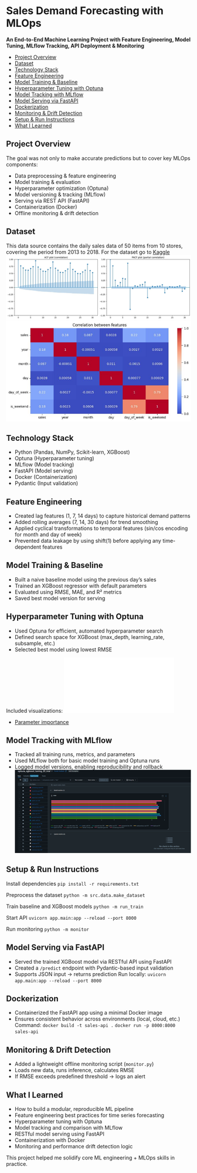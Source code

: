 ﻿# Sales Demand Forecasting with MLOps
**An End-to-End Machine Learning Project with Feature Engineering, Model Tuning, MLflow Tracking, API Deployment & Monitoring**

- [Project Overview](#project-overview)
- [Dataset](#dataset)
- [Technology Stack](#technology-stack)
- [Feature Engineering](#feature-engineering)
- [Model Training & Baseline](#model-training--baseline)
- [Hyperparameter Tuning with Optuna](#hyperparameter-tuning-with-optuna)
- [Model Tracking with MLflow](#model-tracking-with-mlflow)
- [Model Serving via FastAPI](#model-serving-via-fastapi)
- [Dockerization](#dockerization)
- [Monitoring & Drift Detection](#monitoring--drift-detection)
- [Setup & Run Instructions](#setup--run-instructions)
- [What I Learned](#what-i-learned)

## Project Overview
The goal was not only to make accurate predictions but to cover key MLOps components:
- Data preprocessing & feature engineering
- Model training & evaluation
- Hyperparameter optimization (Optuna)
- Model versioning & tracking (MLflow)
- Serving via REST API (FastAPI)
- Containerization (Docker)
- Offline monitoring & drift detection

## Dataset
This data source contains the daily sales data of 50 items from 10 stores, covering the period from 2013 to 2018. For the dataset go to 
<a href="https://www.kaggle.com/competitions/demand-forecasting-kernels-only/data">Kaggle</a>
![ARIMA](reports/acf_pacf_plot.jpg)
![correlation](reports/correlation.jpg)


## Technology Stack
- Python (Pandas, NumPy, Scikit-learn, XGBoost)
- Optuna (Hyperparameter tuning)
- MLflow (Model tracking)
- FastAPI (Model serving)
- Docker (Containerization)
- Pydantic (Input validation)

## Feature Engineering
- Created lag features (1, 7, 14 days) to capture historical demand patterns
- Added rolling averages (7, 14, 30 days) for trend smoothing
- Applied cyclical transformations to temporal features (sin/cos encoding for month and day of week)
- Prevented data leakage by using shift(1) before applying any time-dependent features

## Model Training & Baseline
- Built a naive baseline model using the previous day’s sales
- Trained an XGBoost regressor with default parameters
- Evaluated using RMSE, MAE, and R² metrics
- Saved best model version for serving

## Hyperparameter Tuning with Optuna
- Used Optuna for efficient, automated hyperparameter search
- Defined search space for XGBoost (max_depth, learning_rate, subsample, etc.)
- Selected best model using lowest RMSE

Included visualizations:
![Optimization history](reports/optuna_optimalization_history.html)
- [Parameter importance](reports/optuna_optimalization_history.html)

## Model Tracking with MLflow
- Tracked all training runs, metrics, and parameters
- Used MLflow both for basic model training and Optuna runs
- Logged model versions, enabling reproducibility and rollback
  ![mlflow](reports/mlflow_screenshot.png)

## Setup & Run Instructions
Install dependencies
```pip install -r requirements.txt```

Preprocess the dataset
```python -m src.data.make_dataset```

Train baseline and XGBoost models
```python -m run_train```

Start API
```uvicorn app.main:app --reload --port 8000```

Run monitoring
```python -m monitor```


## Model Serving via FastAPI
- Served the trained XGBoost model via RESTful API using FastAPI
- Created a `/predict` endpoint with Pydantic-based input validation
- Supports JSON input → returns prediction
Run locally: ```uvicorn app.main:app --reload --port 8000```

## Dockerization
- Containerized the FastAPI app using a minimal Docker image
- Ensures consistent behavior across environments (local, cloud, etc.)
Command: ```docker build -t sales-api .```
```docker run -p 8000:8000 sales-api```

## Monitoring & Drift Detection
- Added a lightweight offline monitoring script (`monitor.py`)
- Loads new data, runs inference, calculates RMSE
- If RMSE exceeds predefined threshold → logs an alert
  
## What I Learned
- How to build a modular, reproducible ML pipeline
- Feature engineering best practices for time series forecasting
- Hyperparameter tuning with Optuna
- Model tracking and comparison with MLflow
- RESTful model serving using FastAPI
- Containerization with Docker
- Monitoring and performance drift detection logic

This project helped me solidify core ML engineering + MLOps skills in practice.
